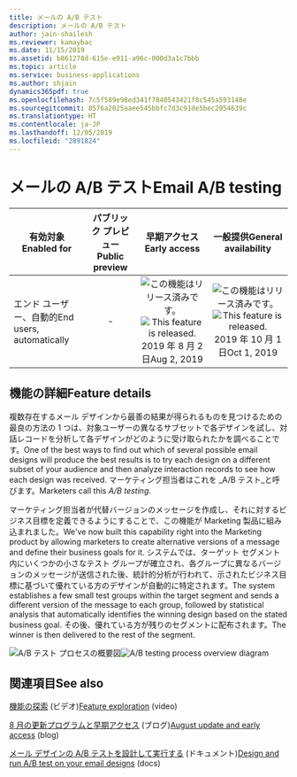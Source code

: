 ```yaml
---
title: メールの A/B テスト
description: メールの A/B テスト
author: jain-shailesh
ms.reviewer: kamaybac
ms.date: 11/15/2019
ms.assetid: b861278d-615e-e911-a96c-000d3a1c7bbb
ms.topic: article
ms.service: business-applications
ms.author: shjain
dynamics365pdf: true
ms.openlocfilehash: 7c5f589e98ed341f7840543421f8c545a593148e
ms.sourcegitcommit: 8576a2025aaee545bbfc7d3c91de5bec2054639c
ms.translationtype: HT
ms.contentlocale: ja-JP
ms.lasthandoff: 12/05/2019
ms.locfileid: "2891824"
---
```

# <a name="email-ab-testing"></a><span data-ttu-id="b8dbf-103">メールの A/B テスト</span><span class="sxs-lookup"><span data-stu-id="b8dbf-103">Email A/B testing</span></span>


| <span data-ttu-id="b8dbf-104">有効対象</span><span class="sxs-lookup"><span data-stu-id="b8dbf-104">Enabled for</span></span>    |  <span data-ttu-id="b8dbf-105">パブリック プレビュー</span><span class="sxs-lookup"><span data-stu-id="b8dbf-105">Public preview</span></span> | <span data-ttu-id="b8dbf-106">早期アクセス</span><span class="sxs-lookup"><span data-stu-id="b8dbf-106">Early access</span></span> | <span data-ttu-id="b8dbf-107">一般提供</span><span class="sxs-lookup"><span data-stu-id="b8dbf-107">General availability</span></span> | 
| ---------- | :----------: |:----------: |:----------: |
|<span data-ttu-id="b8dbf-108">エンド ユーザー、自動的</span><span class="sxs-lookup"><span data-stu-id="b8dbf-108">End users, automatically</span></span>|-|<span data-ttu-id="b8dbf-109">![この機能はリリース済みです。](/dynamics365-release-plan/media/green-checkmark.png "この機能はリリース済みです。")</span><span class="sxs-lookup"><span data-stu-id="b8dbf-109">![This feature is released.](/dynamics365-release-plan/media/green-checkmark.png "This feature is released.")</span></span> <span data-ttu-id="b8dbf-110">2019 年 8 月 2 日</span><span class="sxs-lookup"><span data-stu-id="b8dbf-110">Aug 2, 2019</span></span>| <span data-ttu-id="b8dbf-111">![この機能はリリース済みです。](/dynamics365-release-plan/media/green-checkmark.png "この機能はリリース済みです。")</span><span class="sxs-lookup"><span data-stu-id="b8dbf-111">![This feature is released.](/dynamics365-release-plan/media/green-checkmark.png "This feature is released.")</span></span> <span data-ttu-id="b8dbf-112">2019 年 10 月 1 日</span><span class="sxs-lookup"><span data-stu-id="b8dbf-112">Oct 1, 2019</span></span>|






## <a name="feature-details"></a><span data-ttu-id="b8dbf-113">機能の詳細</span><span class="sxs-lookup"><span data-stu-id="b8dbf-113">Feature details</span></span>
<!--feature detail start -->
<span data-ttu-id="b8dbf-114">複数存在するメール デザインから最善の結果が得られるものを見つけるための最良の方法の 1 つは、対象ユーザーの異なるサブセットで各デザインを試し、対話レコードを分析して各デザインがどのように受け取られたかを調べることです。</span><span class="sxs-lookup"><span data-stu-id="b8dbf-114">One of the best ways to find out which of several possible email designs will produce the best results is to try each design on a different subset of your audience and then analyze interaction records to see how each design was received.</span></span> <span data-ttu-id="b8dbf-115">マーケティング担当者はこれを _A/B テスト_と呼びます。</span><span class="sxs-lookup"><span data-stu-id="b8dbf-115">Marketers call this _A/B testing_.</span></span> 

<span data-ttu-id="b8dbf-116">マーケティング担当者が代替バージョンのメッセージを作成し、それに対するビジネス目標を定義できるようにすることで、この機能が Marketing 製品に組み込まれました。</span><span class="sxs-lookup"><span data-stu-id="b8dbf-116">We've now built this capability right into the Marketing product by allowing marketers to create alternative versions of a message and define their business goals for it.</span></span> <span data-ttu-id="b8dbf-117">システムでは、ターゲット セグメント内にいくつかの小さなテスト グループが確立され、各グループに異なるバージョンのメッセージが送信された後、統計的分析が行われて、示されたビジネス目標に基づいて優れている方のデザインが自動的に特定されます。</span><span class="sxs-lookup"><span data-stu-id="b8dbf-117">The system establishes a few small test groups within the target segment and sends a different version of the message to each group, followed by statistical analysis that automatically identifies the winning design based on the stated business goal.</span></span> <span data-ttu-id="b8dbf-118">その後、優れている方が残りのセグメントに配布されます。</span><span class="sxs-lookup"><span data-stu-id="b8dbf-118">The winner is then delivered to the rest of the segment.</span></span>
<!--feature detail end -->

<span data-ttu-id="b8dbf-119">![A/B テスト プロセスの概要図](media/a-b-testing.png "A/B テスト プロセスの概要図")</span><span class="sxs-lookup"><span data-stu-id="b8dbf-119">![A/B testing process overview diagram](media/a-b-testing.png "A/B testing process overview diagram")</span></span>
<!-- Picture 1 -->









## <a name="see-also"></a><span data-ttu-id="b8dbf-120">関連項目</span><span class="sxs-lookup"><span data-stu-id="b8dbf-120">See also</span></span>
<span data-ttu-id="b8dbf-121">[機能の探索](https://aka.ms/rogm19RW2ROV2) (ビデオ)</span><span class="sxs-lookup"><span data-stu-id="b8dbf-121">[Feature exploration](https://aka.ms/rogm19RW2ROV2) (video)</span></span>

<span data-ttu-id="b8dbf-122">[8 月の更新プログラムと早期アクセス](https://cloudblogs.microsoft.com/dynamics365/it/2019/08/03/dynamics-365-for-marketing-august-update-and-early-access-are-rolling-out-now/) (ブログ)</span><span class="sxs-lookup"><span data-stu-id="b8dbf-122">[August update and early access](https://cloudblogs.microsoft.com/dynamics365/it/2019/08/03/dynamics-365-for-marketing-august-update-and-early-access-are-rolling-out-now/) (blog)</span></span>

<span data-ttu-id="b8dbf-123">[メール デザインの A/B テストを設計して実行する](https://docs.microsoft.com/dynamics365/customer-engagement/marketing/email-a-b-testing) (ドキュメント)</span><span class="sxs-lookup"><span data-stu-id="b8dbf-123">[Design and run A/B test on your email designs](https://docs.microsoft.com/dynamics365/customer-engagement/marketing/email-a-b-testing) (docs)</span></span>
